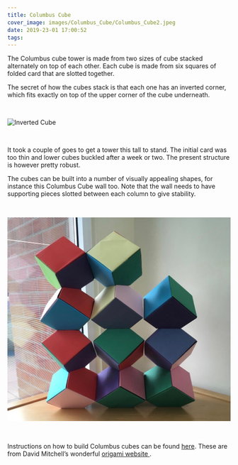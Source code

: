 ```yaml
---
title: Columbus Cube
cover_image: images/Columbus_Cube/Columbus_Cube2.jpeg
date: 2019-23-01 17:00:52
tags:
---
```


The Columbus cube tower is made from two sizes of cube stacked alternately on top of each other.  Each cube is made from six squares of folded card that are slotted together.

The secret of how the cubes stack is that each one has an inverted corner, which fits exactly on top of the upper corner of the cube underneath.

<br>

<img src="/images/Columbus_Cube/Inverted_cube.jpeg" alt="Inverted Cube"
	title="Inverted Cube" width="100%" height="50%" />

<br>

It took a couple of goes to get a tower this tall to stand.  The initial card was too thin and lower cubes buckled after a week or two.  The present structure is however pretty robust.

The cubes can be built into a number of visually appealing shapes, for instance this Columbus Cube wall too.  Note that the wall needs to have supporting pieces slotted between each column to give stability.

<br>

<img src="/images/Columbus_Cube/ColumbusCubeWall.jpeg" alt="Columbus Cube Wall"
	title="Columbus Cube Wall" width="100%" height="50%" />

<br>

<p>Instructions on how to build Columbus cubes can be found <a href="http://www.origamiheaven.com/pdfs/columbus.pdf">here</a>. These are from David Mitchell’s wonderful <a href="http://www.origamiheaven.com"> origami website </a>.
</p>
